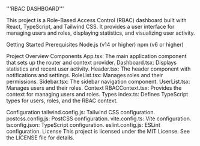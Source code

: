 '''RBAC DASHBOARD'''

This project is a Role-Based Access Control (RBAC) dashboard built with React, TypeScript, and Tailwind CSS. It provides a user interface for managing users and roles, displaying statistics, and visualizing user activity.

Getting Started
Prerequisites
Node.js (v14 or higher)
npm (v6 or higher)

Project Overview
Components
App.tsx: The main application component that sets up the router and context provider.
Dashboard.tsx: Displays statistics and recent user activity.
Header.tsx: The header component with notifications and settings.
RoleList.tsx: Manages roles and their permissions.
Sidebar.tsx: The sidebar navigation component.
UserList.tsx: Manages users and their roles.
Context
RBACContext.tsx: Provides the context for managing users and roles.
Types
index.ts: Defines TypeScript types for users, roles, and the RBAC context.


Configuration
tailwind.config.js: Tailwind CSS configuration.
postcss.config.js: PostCSS configuration.
vite.config.ts: Vite configuration.
tsconfig.json: TypeScript configuration.
eslint.config.js: ESLint configuration.
License
This project is licensed under the MIT License. See the LICENSE file for details.